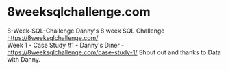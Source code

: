 # 8weeksqlchallenge.com
8-Week-SQL-Challenge Danny's 8 week SQL Challenge https://8weeksqlchallenge.com/                   
Week 1 - Case Study #1 - Danny's Diner - https://8weeksqlchallenge.com/case-study-1/
Shout out and thanks to Data with Danny. 
